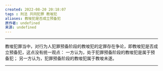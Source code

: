 ```yaml
---
created: 2022-08-20 20:18:07
tags : 刑法 共同犯罪 教唆犯
aliases: 教唆犯是否成立预备犯
原作者: undefined
来源: undefined
---
```

---
教唆犯罪当中，对行为人犯罪预备阶段的教唆犯的定罪存在争论，即教唆犯是否成立预备犯，这点没有统一观点：
一方认为，处于犯罪预备阶段的教唆犯是属于预备犯；
另一方认为，犯罪预备阶段的教唆犯属于教唆未遂。

---

